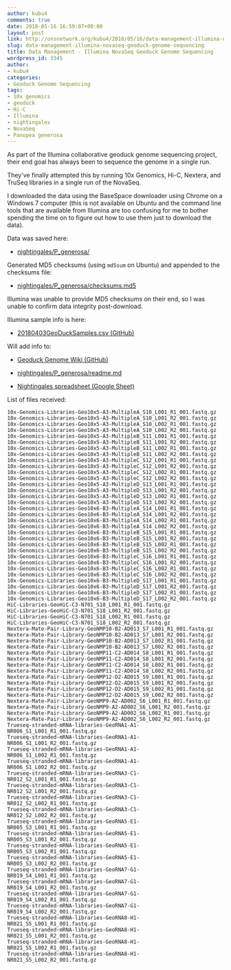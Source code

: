 ```yaml
---
author: kubu4
comments: true
date: 2018-05-16 16:59:07+00:00
layout: post
link: http://onsnetwork.org/kubu4/2018/05/16/data-management-illumina-novaseq-geoduck-genome-sequencing/
slug: data-management-illumina-novaseq-geoduck-genome-sequencing
title: Data Management - Illumina NovaSeq Geoduck Genome Sequencing
wordpress_id: 3345
author:
- kubu4
categories:
- Geoduck Genome Sequencing
tags:
- 10x genomics
- geoduck
- Hi-C
- Illumina
- nightingales
- NovaSeq
- Panopea generosa
---
```


As part of the Illumina collaborative geoduck genome sequencing project, their end goal has always been to sequence the genome in a single run.

They've finally attempted this by running 10x Genomics, Hi-C, Nextera, and TruSeq libraries in a single run of the NovaSeq.

I downloaded the data using the BaseSpace downloader using Chrome on a Windows 7 computer (this is not available on Ubuntu and the command line tools that are available from Illumina are too confusing for me to bother spending the time on to figure out how to use them just to download the data).

Data was saved here:





  * [nightingales/P_generosa/](http://owl.fish.washington.edu/nightingales/P_generosa/)



Generated MD5 checksums (using `md5sum` on Ubuntu) and appended to the checksums file:





  * [nightingales/P_generosa/checksums.md5](http://owl.fish.washington.edu/nightingales/P_generosa/checksums.md5)



Illumina was unable to provide MD5 checksums on their end, so I was unable to confirm data integrity post-download.

Illumina sample info is here:



  * [20180403GeoDuckSamples.csv (GitHub)](https://github.com/RobertsLab/project-geoduck-genome/blob/master/docs/20180403GeoDuckSamples.csv)



Will add info to:



  * [Geoduck Genome Wiki (GitHub)](https://github.com/RobertsLab/project-geoduck-genome/wiki/Illumina-Effort)



  * [nightingales/P_generosa/readme.md](http://owl.fish.washington.edu/nightingales/P_generosa/readme.md)



  * [Nightingales spreadsheet (Google Sheet)](https://docs.google.com/spreadsheets/d/1_XqIOPVHSBVGscnjzDSWUeRL7HUHXfaHxVzec-I-8Xk/edit?usp=sharing)






List of files received:

```
10x-Genomics-Libraries-Geo10x5-A3-MultipleA_S10_L001_R1_001.fastq.gz
10x-Genomics-Libraries-Geo10x5-A3-MultipleA_S10_L001_R2_001.fastq.gz
10x-Genomics-Libraries-Geo10x5-A3-MultipleA_S10_L002_R1_001.fastq.gz
10x-Genomics-Libraries-Geo10x5-A3-MultipleA_S10_L002_R2_001.fastq.gz
10x-Genomics-Libraries-Geo10x5-A3-MultipleB_S11_L001_R1_001.fastq.gz
10x-Genomics-Libraries-Geo10x5-A3-MultipleB_S11_L001_R2_001.fastq.gz
10x-Genomics-Libraries-Geo10x5-A3-MultipleB_S11_L002_R1_001.fastq.gz
10x-Genomics-Libraries-Geo10x5-A3-MultipleB_S11_L002_R2_001.fastq.gz
10x-Genomics-Libraries-Geo10x5-A3-MultipleC_S12_L001_R1_001.fastq.gz
10x-Genomics-Libraries-Geo10x5-A3-MultipleC_S12_L001_R2_001.fastq.gz
10x-Genomics-Libraries-Geo10x5-A3-MultipleC_S12_L002_R1_001.fastq.gz
10x-Genomics-Libraries-Geo10x5-A3-MultipleC_S12_L002_R2_001.fastq.gz
10x-Genomics-Libraries-Geo10x5-A3-MultipleD_S13_L001_R1_001.fastq.gz
10x-Genomics-Libraries-Geo10x5-A3-MultipleD_S13_L001_R2_001.fastq.gz
10x-Genomics-Libraries-Geo10x5-A3-MultipleD_S13_L002_R1_001.fastq.gz
10x-Genomics-Libraries-Geo10x5-A3-MultipleD_S13_L002_R2_001.fastq.gz
10x-Genomics-Libraries-Geo10x6-B3-MultipleA_S14_L001_R1_001.fastq.gz
10x-Genomics-Libraries-Geo10x6-B3-MultipleA_S14_L001_R2_001.fastq.gz
10x-Genomics-Libraries-Geo10x6-B3-MultipleA_S14_L002_R1_001.fastq.gz
10x-Genomics-Libraries-Geo10x6-B3-MultipleA_S14_L002_R2_001.fastq.gz
10x-Genomics-Libraries-Geo10x6-B3-MultipleB_S15_L001_R1_001.fastq.gz
10x-Genomics-Libraries-Geo10x6-B3-MultipleB_S15_L001_R2_001.fastq.gz
10x-Genomics-Libraries-Geo10x6-B3-MultipleB_S15_L002_R1_001.fastq.gz
10x-Genomics-Libraries-Geo10x6-B3-MultipleB_S15_L002_R2_001.fastq.gz
10x-Genomics-Libraries-Geo10x6-B3-MultipleC_S16_L001_R1_001.fastq.gz
10x-Genomics-Libraries-Geo10x6-B3-MultipleC_S16_L001_R2_001.fastq.gz
10x-Genomics-Libraries-Geo10x6-B3-MultipleC_S16_L002_R1_001.fastq.gz
10x-Genomics-Libraries-Geo10x6-B3-MultipleC_S16_L002_R2_001.fastq.gz
10x-Genomics-Libraries-Geo10x6-B3-MultipleD_S17_L001_R1_001.fastq.gz
10x-Genomics-Libraries-Geo10x6-B3-MultipleD_S17_L001_R2_001.fastq.gz
10x-Genomics-Libraries-Geo10x6-B3-MultipleD_S17_L002_R1_001.fastq.gz
10x-Genomics-Libraries-Geo10x6-B3-MultipleD_S17_L002_R2_001.fastq.gz
HiC-Libraries-GeoHiC-C3-N701_S18_L001_R1_001.fastq.gz
HiC-Libraries-GeoHiC-C3-N701_S18_L001_R2_001.fastq.gz
HiC-Libraries-GeoHiC-C3-N701_S18_L002_R1_001.fastq.gz
HiC-Libraries-GeoHiC-C3-N701_S18_L002_R2_001.fastq.gz
Nextera-Mate-Pair-Library-GeoNMP10-B2-AD013_S7_L001_R1_001.fastq.gz
Nextera-Mate-Pair-Library-GeoNMP10-B2-AD013_S7_L001_R2_001.fastq.gz
Nextera-Mate-Pair-Library-GeoNMP10-B2-AD013_S7_L002_R1_001.fastq.gz
Nextera-Mate-Pair-Library-GeoNMP10-B2-AD013_S7_L002_R2_001.fastq.gz
Nextera-Mate-Pair-Library-GeoNMP11-C2-AD014_S8_L001_R1_001.fastq.gz
Nextera-Mate-Pair-Library-GeoNMP11-C2-AD014_S8_L001_R2_001.fastq.gz
Nextera-Mate-Pair-Library-GeoNMP11-C2-AD014_S8_L002_R1_001.fastq.gz
Nextera-Mate-Pair-Library-GeoNMP11-C2-AD014_S8_L002_R2_001.fastq.gz
Nextera-Mate-Pair-Library-GeoNMP12-D2-AD015_S9_L001_R1_001.fastq.gz
Nextera-Mate-Pair-Library-GeoNMP12-D2-AD015_S9_L001_R2_001.fastq.gz
Nextera-Mate-Pair-Library-GeoNMP12-D2-AD015_S9_L002_R1_001.fastq.gz
Nextera-Mate-Pair-Library-GeoNMP12-D2-AD015_S9_L002_R2_001.fastq.gz
Nextera-Mate-Pair-Library-GeoNMP9-A2-AD002_S6_L001_R1_001.fastq.gz
Nextera-Mate-Pair-Library-GeoNMP9-A2-AD002_S6_L001_R2_001.fastq.gz
Nextera-Mate-Pair-Library-GeoNMP9-A2-AD002_S6_L002_R1_001.fastq.gz
Nextera-Mate-Pair-Library-GeoNMP9-A2-AD002_S6_L002_R2_001.fastq.gz
Trueseq-stranded-mRNA-libraries-GeoRNA1-A1-NR006_S1_L001_R1_001.fastq.gz
Trueseq-stranded-mRNA-libraries-GeoRNA1-A1-NR006_S1_L001_R2_001.fastq.gz
Trueseq-stranded-mRNA-libraries-GeoRNA1-A1-NR006_S1_L002_R1_001.fastq.gz
Trueseq-stranded-mRNA-libraries-GeoRNA1-A1-NR006_S1_L002_R2_001.fastq.gz
Trueseq-stranded-mRNA-libraries-GeoRNA3-C1-NR012_S2_L001_R1_001.fastq.gz
Trueseq-stranded-mRNA-libraries-GeoRNA3-C1-NR012_S2_L001_R2_001.fastq.gz
Trueseq-stranded-mRNA-libraries-GeoRNA3-C1-NR012_S2_L002_R1_001.fastq.gz
Trueseq-stranded-mRNA-libraries-GeoRNA3-C1-NR012_S2_L002_R2_001.fastq.gz
Trueseq-stranded-mRNA-libraries-GeoRNA5-E1-NR005_S3_L001_R1_001.fastq.gz
Trueseq-stranded-mRNA-libraries-GeoRNA5-E1-NR005_S3_L001_R2_001.fastq.gz
Trueseq-stranded-mRNA-libraries-GeoRNA5-E1-NR005_S3_L002_R1_001.fastq.gz
Trueseq-stranded-mRNA-libraries-GeoRNA5-E1-NR005_S3_L002_R2_001.fastq.gz
Trueseq-stranded-mRNA-libraries-GeoRNA7-G1-NR019_S4_L001_R1_001.fastq.gz
Trueseq-stranded-mRNA-libraries-GeoRNA7-G1-NR019_S4_L001_R2_001.fastq.gz
Trueseq-stranded-mRNA-libraries-GeoRNA7-G1-NR019_S4_L002_R1_001.fastq.gz
Trueseq-stranded-mRNA-libraries-GeoRNA7-G1-NR019_S4_L002_R2_001.fastq.gz
Trueseq-stranded-mRNA-libraries-GeoRNA8-H1-NR021_S5_L001_R1_001.fastq.gz
Trueseq-stranded-mRNA-libraries-GeoRNA8-H1-NR021_S5_L001_R2_001.fastq.gz
Trueseq-stranded-mRNA-libraries-GeoRNA8-H1-NR021_S5_L002_R1_001.fastq.gz
Trueseq-stranded-mRNA-libraries-GeoRNA8-H1-NR021_S5_L002_R2_001.fastq.gz
```
